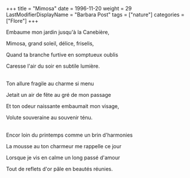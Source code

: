 +++
title = "Mimosa"
date = 1996-11-20
weight = 29
LastModifierDisplayName = "Barbara Post"
tags = ["nature"]
categories = ["Flore"]
+++

Embaume mon jardin jusqu'à la Canebière,

Mimosa, grand soleil, délice, friselis,

Quand ta branche furtive en somptueux oublis

Caresse l'air du soir en subtile lumière.

 \
Ton allure fragile au charme si menu

Jetait un air de fête au gré de mon passage

Et ton odeur naissante embaumait mon visage,

Volute souveraine au souvenir ténu.

 \
Encor loin du printemps comme un brin d'harmonies

La mousse au ton charmeur me rappelle ce jour

Lorsque je vis en calme un long passé d'amour

Tout de reflets d'or pâle en beautés réunies.
